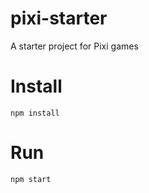 # pixi-starter
A starter project for Pixi games 

# Install

```npm install```

# Run

```npm start```

